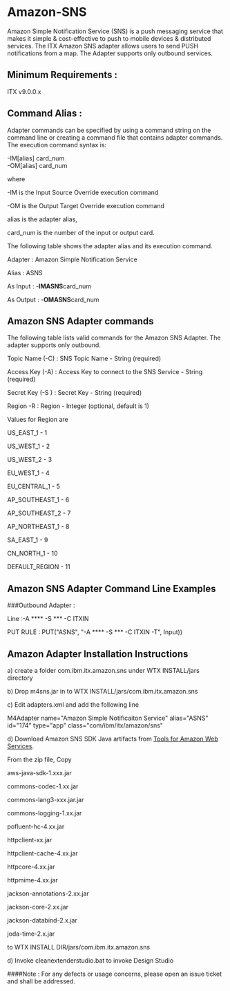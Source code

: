 # Amazon-SNS

Amazon Simple Notification Service (SNS) is a push messaging service that makes it simple & cost-effective to push to mobile devices & distributed services. The ITX Amazon SNS adapter allows users to send PUSH notifications from a map.  The Adapter supports only outbound services. 

## Minimum Requirements : 

ITX v9.0.0.x

## Command Alias : 

Adapter commands can be specified by using a command string on the command line or creating a command file that contains adapter commands. The execution command syntax is:

-IM[alias] card_num <br>
-OM[alias] card_num


where 

-IM is the Input Source Override execution command 

-OM is the Output Target Override execution command

alias is the adapter alias, 

card_num is the number of the input or output card. 


The following table shows the adapter alias and its execution command.

Adapter 	:  Amazon Simple Notification Service 

Alias 	        :  ASNS 

As Input        :  -**IMASNS**card_num 

As Output       :  -**OMASNS**card_num 



## Amazon SNS Adapter commands

The following table lists valid commands for the Amazon SNS Adapter. The adapter supports only outbound. 


Topic Name (-C)     : SNS Topic Name  - String (required)

Access Key (-A)	  : Access Key to connect to the SNS Service  - String (required)

Secret Key (-S )  : Secret Key  - String (required)


Region -R : Region - Integer (optional, default is 1)


Values for Region are

US_EAST_1        -   			1

US_WEST_1        -        2

US_WEST_2        -        3

EU_WEST_1     	 -	      4

EU_CENTRAL_1     -        5

AP_SOUTHEAST_1   -        6

AP_SOUTHEAST_2    -       7

AP_NORTHEAST_1    -       8

SA_EAST_1         -       9

CN_NORTH_1        -     	10

DEFAULT_REGION    -     	11



## Amazon SNS Adapter Command Line Examples

###Outbound Adapter : 

Line :-A ****  -S *** -C ITXIN 

PUT RULE : PUT("ASNS", "-A ****  -S *** -C ITXIN  -T", Input)) 



## Amazon Adapter Installation Instructions 

a) create a folder com.ibm.itx.amazon.sns under WTX INSTALL/jars directory

b) Drop m4sns.jar in to WTX INSTALL/jars/com.ibm.itx.amazon.sns

c) Edit adapters.xml and add the following line


M4Adapter name="Amazon Simple Notificaiton Service" alias="ASNS" id="174" type="app" class="com/ibm/itx/amazon/sns"


d) Download Amazon SNS SDK Java artifacts from [Tools for Amazon Web Services](https://aws.amazon.com/tools/). 

From the zip file, Copy 

aws-java-sdk-1.xxx.jar

commons-codec-1.xx.jar

commons-lang3-xxx.jar.jar

commons-logging-1.xx.jar

pofluent-hc-4.xx.jar

httpclient-xx.jar

httpclient-cache-4.xx.jar

httpcore-4.xx.jar

httpmime-4.xx.jar

jackson-annotations-2.xx.jar

jackson-core-2.xx.jar

jackson-databind-2.x.jar 

joda-time-2.x.jar 


to WTX INSTALL DIR/jars/com.ibm.itx.amazon.sns <br>


d) Invoke cleanextenderstudio.bat to invoke Design Studio
 

####Note : For any defects or usage concerns, please open an issue ticket and shall be addressed. 
